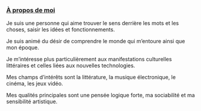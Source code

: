 ### [À propos de moi](https://www.antoinesweeney.com)

Je suis une personne qui aime trouver le sens derrière les mots et les choses, saisir les idées et fonctionnements.

Je suis animé du désir de comprendre le monde qui m’entoure ainsi que mon époque.

Je m’intéresse plus particulièrement aux manifestations culturelles littéraires et celles liées aux nouvelles technologies.

Mes champs d’intérêts sont la littérature, la musique électronique, le cinéma, les jeux vidéo.

Mes qualités principales sont une pensée logique forte, ma sociabilité et ma sensibilité artistique.
